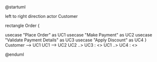 @startuml

left to right direction
actor Customer

rectangle Order {

usecase "Place Order" as UC1
usecase "Make Payment" as UC2
usecase "Validate Payment Details" as UC3
usecase "Apply Discount" as UC4
}
Customer --> UC1
UC1 --> UC2
UC2 ..> UC3 : <<include>>
UC1 ..> UC4 : <<extend>>

@enduml
